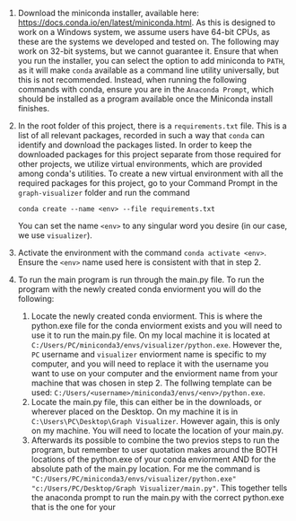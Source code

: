 1. Download the miniconda installer, available here: https://docs.conda.io/en/latest/miniconda.html. As this is designed to work on a Windows system, we assume users have 64-bit CPUs, as these are the systems we developed and tested on. The following may work on 32-bit systems, but we cannot guarantee it. Ensure that when you run the installer, you can select the option to add miniconda to `PATH`, as it will make `conda` available as a command line utility universally, but this is not recommended. Instead, when running the following commands with conda, ensure you are in the `Anaconda Prompt`, which should be installed as a program available once the Miniconda install finishes.
2. In the root folder of this project, there is a `requirements.txt` file. This is a list of all relevant packages, recorded in such a way that `conda` can identify and download the packages listed. In order to keep the downloaded packages for this project separate from those required for other projects, we utilize virtual environments, which are provided among conda's utilities. To create a new virtual environment with all the required packages for this project, go to your Command Prompt in the `graph-visualizer` folder and run the command 

   `conda create --name <env> --file requirements.txt`
   
   You can set the name `<env>` to any singular word you desire (in our case, we use `visualizer`).
3. Activate the environment with the command `conda activate <env>`. Ensure the `<env>` name used here is consistent with that in step 2.

4. To run the main program is run through the main.py file. To run the program with the newly created conda enviorment you will do the following:
    1. Locate the newly created conda enviorment. This is where the python.exe file for the conda enviorment exists and you will need to use it to run the main.py file. On my local machine it is located at `C:/Users/PC/miniconda3/envs/visualizer/python.exe`. However the, `PC` username and `visualizer` enviorment name is specific to my computer, and you will need to replace it with the username you want to use on your computer and the enviorment name from your machine that was chosen in step 2. The follwing template can be used: `C:/Users/<username>/miniconda3/envs/<env>/python.exe`.
    2. Locate the main.py file, this can either be in the downloads, or wherever placed on the Desktop. On my machine it is in `C:\Users\PC\Desktop\Graph Visualizer`. However again, this is only on my machine. You will need to locate the location of your main.py.
    3. Afterwards its possible to combine the two previos steps to run the program, but remember to user quotation makes around the BOTH locations of the python.exe of your conda enviorment AND for the absolute path of the main.py location. For me the command is `"C:/Users/PC/miniconda3/envs/visualizer/python.exe" "c:/Users/PC/Desktop/Graph Visualizer/main.py"`. This together tells the anaconda prompt to run the main.py with the correct python.exe that is the one for your